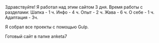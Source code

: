 Здравствуйте!
Я работал над этим сайтом 3 дня.
Время работы с разделами:
Шапка - 1 ч.
Инфо - 4 ч.
Опыт - 2 ч.
Жава - 6 ч.
О себе - 1 ч.
Адаптация - 3ч.

Я собрал все проекты с помощью Gulp.

Готовый сайт в папке anketa7
